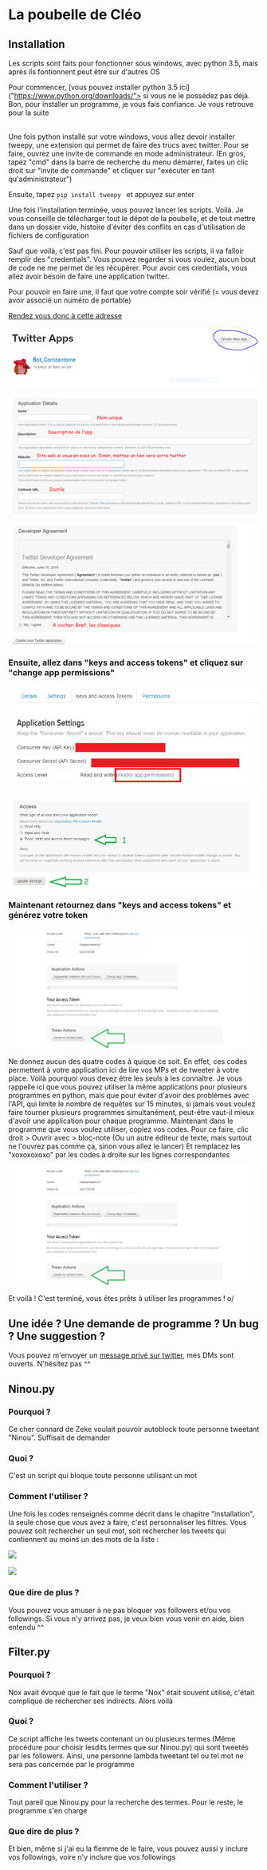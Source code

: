 # La poubelle de Cléo
## Installation

Les scripts sont faits pour fonctionner sous windows, avec python 3.5, mais après ils fontionnent peut être sur d'autres OS

Pour commencer, [vous pouvez installer python 3.5 ici]("https://www.python.org/downloads/"> si vous ne le possédez pas déjà. Bon, pour installer un programme, je vous fais confiance. Je vous retrouve pour la suite <br> <br>

Une fois python installé sur votre windows, vous allez devoir installer tweepy, une extension qui permet de faire des trucs avec twitter. Pour se faire, ouvrez une invite de commande en mode administrateur. (En gros, tapez "cmd" dans la barre de recherche du menu démarrer, faites un clic droit sur "invite de commande" et cliquer sur "exécuter en tant qu'administrateur")

Ensuite, tapez  `pip install tweepy ` et appuyez sur enter

Une fois l'installation terminée, vous pouvez lancer les scripts. Voilà. Je vous conseille de télécharger tout le dépot de la poubelle, et de tout mettre dans un dossier vide, histoire d'éviter des conflits en cas d'utilisation de fichiers de configuration

Sauf que voilà, c'est pas fini. Pour pouvoir utiliser les scripts, il va falloir remplir des "credentials". Vous pouvez regarder si vous voulez, aucun bout de code ne me permet de les récupérer. Pour avoir ces credentials, vous allez avoir besoin de faire une application twitter.

Pour pouvoir en faire une, il faut que votre compte soir vérifié (= vous devez avoir associé un numéro de portable)

[Rendez vous donc à cette adresse](https://apps.twitter.com/)

![](img/create_app.PNG)

![](img/app_2.PNG)

![](img/app_3.png)


### Ensuite, allez dans "keys and access tokens" et cliquez sur "change app permissions"


![](img/app_4.png)

![](img/app_5.png)

### Maintenant retournez dans "keys and access tokens" et générez votre token

![](img/app_6.png)


Ne donnez aucun des quatre codes à quique ce soit. En effet, ces codes permettent à votre application ici de lire vos MPs et de tweeter à votre place. Voilà pourquoi vous devez être les seuls à les connaître. Je vous rappelle ici que vous pouvez utiliser la même applications pour plusieurs programmes en python, mais que pour éviter d'avoir des problèmes avec l'API, qui limite le nombre de requêtes sur 15 minutes, si jamais vous voulez faire tourner plusieurs programmes simultanément, peut-être vaut-il mieux d'avoir une application pour chaque programme. Maintenant dans le programme que vous voulez utiliser, copiez vos codes. Pour ce faire, clic droit > Ouvrir avec > bloc-note (Ou un autre éditeur de texte, mais surtout ne l'ouvrez pas comme ça, sinon vous allez le lancer) Et remplacez les "xoxoxoxoxo" par les codes à droite sur les lignes correspondantes

![](img/app_6.png)

Et voilà ! C'est terminé, vous êtes prêts à utiliser les programmes ! o/

## Une idée ? Une demande de programme ? Un bug ? Une suggestion ?

Vous pouvez m'envoyer un [message privé sur twitter](https://twitter.com/Une_Livre), mes DMs sont ouverts. N'hésitez pas ^^

## Ninou.py

### Pourquoi ?
	
Ce cher connard de Zeke voulait pouvoir autoblock toute personne tweetant "Ninou". Suffisait de demander

### Quoi ?

C'est un script qui bloque toute personne utilisant un mot

### Comment l'utiliser ?

Une fois les codes renseignés comme décrit dans le chapitre "installation", la seule chose que vous avez à faire, c'est personnaliser les filtres. Vous pouvez soit rechercher un seul mot, soit rechercher les tweets qui contiennent au moins un des mots de la liste :

![]("img/ninou_1.png")

![]("img/ninou_2.png")

### Que dire de plus ?

Vous pouvez vous amuser à ne pas bloquer vos followers et/ou vos followings. Si vous n'y arrivez pas, je veux bien vous venir en aide, bien entendu ^^

## Filter.py

### Pourquoi ?

Nox avait évoqué que le fait que le terme "Nox" était souvent utilisé, c'était compliqué de rechercher ses indirects. Alors voilà
	
### Quoi ?

Ce script affiche les tweets contenant un ou plusieurs termes (Même procédure pour choisir lesdits termes que sur Ninou.py) qui sont tweetés par les followers. Ainsi, une personne lambda tweetant tel ou tel mot ne sera pas concernée par le programme

### Comment l'utiliser ?

Tout pareil que Ninou.py pour la recherche des termes. Pour le reste, le programme s'en charge

### Que dire de plus ?

Et bien, même si j'ai eu la flemme de le faire, vous pouvez aussi y inclure vos followings, voire n'y inclure que vos followings
